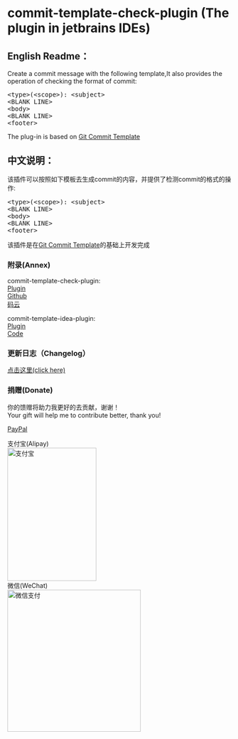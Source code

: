 # commit-template-check-plugin (The plugin in jetbrains IDEs)

<h2>English Readme：</h2>
<p>Create a commit message with the following template,It also provides the operation of checking the format of commit:</p>

<pre>
&lt;type&gt;(&lt;scope&gt;): &lt;subject&gt;
&lt;BLANK LINE&gt;
&lt;body&gt;
&lt;BLANK LINE&gt;
&lt;footer&gt;
</pre>

<p>The plug-in is based on <a href="https://plugins.jetbrains.com/plugin/9861-git-commit-template">Git Commit Template</a></p>

<h2>中文说明：</h2>
<p>该插件可以按照如下模板去生成commit的内容，并提供了检测commit的格式的操作:</p>

<pre>
&lt;type&gt;(&lt;scope&gt;): &lt;subject&gt;
&lt;BLANK LINE&gt;
&lt;body&gt;
&lt;BLANK LINE&gt;
&lt;footer&gt;
</pre>

<p>该插件是在<a href="https://plugins.jetbrains.com/plugin/9861-git-commit-template">Git Commit Template</a>的基础上开发完成</p>

### 附录(Annex)
commit-template-check-plugin:  
[Plugin](https://plugins.jetbrains.com/plugin/14822-git-commit-template-check/)  
[Github](https://github.com/godfather1103/commit-template-check-plugin)  
[码云](https://gitee.com/godfather1103/commit-template-check-plugin)  

commit-template-idea-plugin:  
[Plugin](https://plugins.jetbrains.com/plugin/9861-git-commit-template)  
[Code](https://github.com/MobileTribe/commit-template-idea-plugin)  

### 更新日志（Changelog）
[点击这里(click here)](chengelog.md)

### 捐赠(Donate)  
你的馈赠将助力我更好的去贡献，谢谢！  
Your gift will help me to contribute better, thank you!  

[PayPal](https://paypal.me/godfather1103?locale.x=zh_XC)  

支付宝(Alipay)  
<img src="https://ae04.alicdn.com/kf/U4f9b6b08999a4e2f9ccd2ca74cd75c1bP.jpg" alt="支付宝" width="200" height="300" align="bottom" />   
微信(WeChat)  
<img src="https://s.pc.qq.com/tousu/img/20200815/9185636_1597474776.jpg" alt="微信支付" width="300" height="320" align="bottom" />
